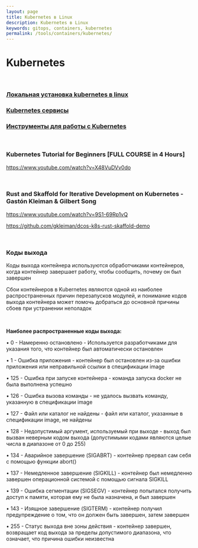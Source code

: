 ```yaml
---
layout: page
title: Kubernetes в Linux
description: Kubernetes в Linux
keywords: gitops, containers, kubernetes
permalink: /tools/containers/kubernetes/
---
```


# Kubernetes

<br/>

### [Локальная установка kubernetes в linux](/tools/containers/kubernetes/setup/)

### [Kubernetes сервисы](/tools/containers/kubernetes/svc/)

### [Инструменты для работы с Kubernetes](/tools/containers/kubernetes/tools/)

<br/>

### Kubernetes Tutorial for Beginners [FULL COURSE in 4 Hours]

https://www.youtube.com/watch?v=X48VuDVv0do

<br/>

### Rust and Skaffold for Iterative Development on Kubernetes - Gastón Kleiman & Gilbert Song

https://www.youtube.com/watch?v=9S1-69Rp1vQ

https://github.com/gkleiman/dcos-k8s-rust-skaffold-demo

<br/>

### Коды выхода

Коды выхода контейнера используются обработчиками контейнеров, когда контейнер завершает работу, чтобы сообщить, почему он был завершен

Сбои контейнеров в Kubernetes являются одной из наиболее распространенных причин перезапусков модулей, и понимание кодов выхода контейнера может помочь добраться до основной причины сбоев при устранении неполадок

<br/>

**Наиболее распространенные коды выхода:**

• 0 - Намеренно остановлено - Используется разработчиками для указания того, что контейнер был автоматически остановлен

• 1 - Ошибка приложения - контейнер был остановлен из-за ошибки приложения или неправильной ссылки в спецификации image

• 125 - Ошибка при запуске контейнера - команда запуска docker не была выполнена успешно

• 126 - Ошибка вызова команды - не удалось вызвать команду, указанную в спецификации image

• 127 - Файл или каталог не найдены - файл или каталог, указанные в спецификации image, не найдены

• 128 - Недопустимый аргумент, используемый при выходе - выход был вызван неверным кодом выхода (допустимыми кодами являются целые числа в диапазоне от 0 до 255)

• 134 - Аварийное завершение (SIGABRT) - контейнер прервал сам себя с помощью функции abort()

• 137 - Немедленное завершение (SIGKILL) - контейнер был немедленно завершен операционной системой с помощью сигнала SIGKILL

• 139 - Ошибка сегментации (SIGSEGV) - контейнер попытался получить доступ к памяти, которая ему не была назначена, и был завершен

• 143 - Изящное завершение (SIGTERM) - контейнер получил предупреждение о том, что он должен быть завершен, затем завершен

• 255 - Статус выхода вне зоны действия - контейнер завершен, возвращает код выхода за пределы допустимого диапазона, что означает, что причина ошибки неизвестна
